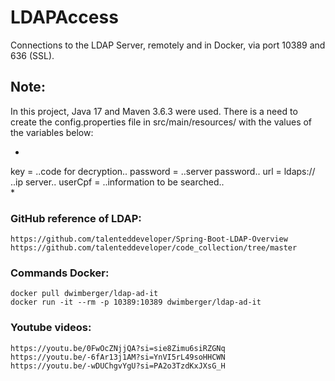 # LDAPAccess

Connections to the LDAP Server, remotely and in Docker, via port 10389 and 636 (SSL).

## Note:
   In this project, Java 17 and Maven 3.6.3 were used.
   There is a need to create the config.properties file in src/main/resources/ 
   with the values ​​of the variables below:

*
key      = ..code for decryption..
password = ..server password..
url      = ldaps:// ..ip server..
userCpf  = ..information to be searched..  
*
 
### GitHub reference of LDAP:

	https://github.com/talenteddeveloper/Spring-Boot-LDAP-Overview
	https://github.com/talenteddeveloper/code_collection/tree/master
	
### Commands Docker:	

	docker pull dwimberger/ldap-ad-it
	docker run -it --rm -p 10389:10389 dwimberger/ldap-ad-it
	
### Youtube videos:	

	https://youtu.be/0FwOcZNjjQA?si=sie8Zimu6siRZGNq
	https://youtu.be/-6fAr13j1AM?si=YnVI5rL49soHHCWN
	https://youtu.be/-wDUChgvYgU?si=PA2o3TzdKxJXsG_H
    